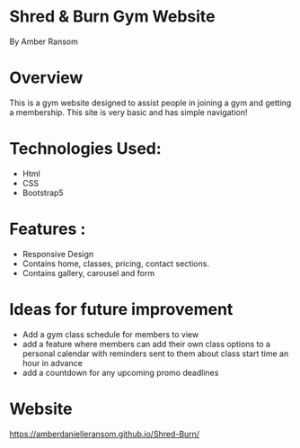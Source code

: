# Shred & Burn Gym Website
By Amber Ransom
# Overview
This is a gym website designed to assist people in joining a gym and getting a membership. This site is very basic and has simple navigation! 
# Technologies Used:
* Html
* CSS
* Bootstrap5

# Features :
* Responsive Design
* Contains home, classes, pricing, contact sections.
* Contains gallery, carousel and form 

# Ideas for future improvement
* Add a gym class schedule for members to view 
* add a feature where members can add their own class options to a personal calendar with reminders sent to them about class start time an hour in advance 
* add a countdown for any upcoming promo deadlines 
# Website 
https://amberdanielleransom.github.io/Shred-Burn/
